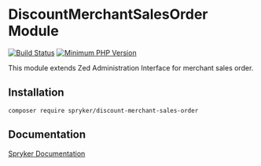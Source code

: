 # DiscountMerchantSalesOrder Module
[![Build Status](https://travis-ci.org/spryker/discount-merchant-sales-order.svg)](https://travis-ci.org/spryker/discount-merchant-sales-order)
[![Minimum PHP Version](https://img.shields.io/badge/php-%3E%3D%207.2-8892BF.svg)](https://php.net/)

This module extends Zed Administration Interface for merchant sales order.

## Installation

```
composer require spryker/discount-merchant-sales-order
```

## Documentation

[Spryker Documentation](https://academy.spryker.com/developing_with_spryker/module_guide/modules.html)
